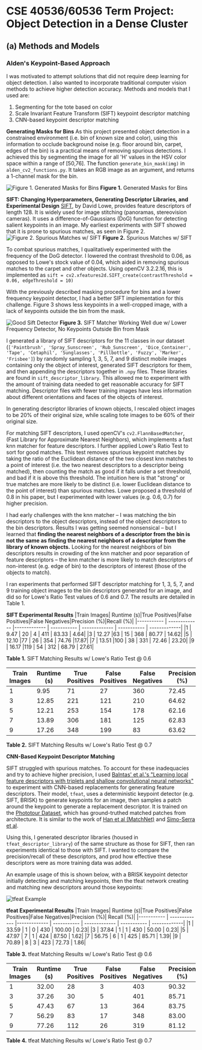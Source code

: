 # CSE 40536/60536 Term Project: Object Detection in a Dense Cluster

## (a) Methods and Models

### Alden's Keypoint-Based Approach

I was motivated to attempt solutions that did not require deep learning for object detection.  I also wanted to incorporate traditional computer vision methods to achieve higher detection accuracy. Methods and models that I used are:
1. Segmenting for the tote based on color
2. Scale Invariant Feature Transform (SIFT) keypoint descriptor matching
3. CNN-based keypoint descriptor matching

**Generating Masks for Bins**
As this project presented object detection in a constrained environment (i.e. bin of known size and color), using this information to occlude background noise (e.g. floor around bin, carpet, edges of the bin) is a practical means of removing spurious detections. I achieved this by segmenting the image for all 'H' values in the HSV color space within a range of [50,76]. The function `generate_bin_mask(img)` in `alden_cv2_functions.py`. It takes an RGB image as an argument, and returns a 1-channel mask for the bin.

![Figure 1. Generated Masks for Bins](/report_images/masks.png)
**Figure 1.** Generated Masks for Bins

**SIFT: Changing Hyperparameters, Generating Descriptor Libraries, and Experimental Design**
[SIFT](https://www.cs.ubc.ca/~lowe/papers/ijcv04.pdf), by David Lowe, provides feature descriptors of length 128. It is widely used for image stitching (panoramas, stereovision cameras). It uses a difference-of-Gaussians (DoG) function for detecting salient keypoints in an image. My earliest experiments with SIFT showed that it is prone to spurious matches, as seen in Figure 2.
![Figure 2. Spurious Matches w/ SIFT](/report_images/spurious.png)
**Figure 2.** Spurious Matches w/ SIFT

To combat spurious matches, I qualitatively experimented with the frequency of the DoG detector. I lowered the contrast threshold to 0.06, as opposed to Lowe's stock value of 0.04, which aided in removing spurious matches to the carpet and other objects. Using openCV 3.2.2.16, this is implemented as `sift = cv2.xfeatures2d.SIFT_create(contrastThreshold = 0.06, edgeThreshold = 10)`

With the previously described masking procedure for bins and a lower frequency keypoint detector, I had a better SIFT implementation for this challenge. Figure 3 shows less keypoints in a well-cropped image, with a lack of keypoints outside the bin from the mask.

![Good Sift Detector](/report_images/nice_frisbee.png)
**Figure 3.** SIFT Matcher Working Well due w/ Lower Frequency Detector, No Keypoints Outside Bin from Mask

I generated a library of SIFT descriptors for the 11 classes in our dataset (`['Paintbrush', 'Spray_Sunscreen', 'Rub_Sunscreen', 'Dice_Container', 'Tape', 'Cetaphil', 'Sunglasses', 'Pillbottle', 'Fuzzy', 'Marker', 'Frisbee']`) by randomly sampling 1, 3, 5, 7, and 9 distinct mobile images containing only the object of interest, generated SIFT descriptors for them, and then appending the descriptors together in `.npy` files. These libraries are found in `sift_descriptor_library`. This allowed me to experiment with the amount of training data needed to get reasonable accuracy for SIFT matching. Descriptor files with fewer training images have less information about different orientations and faces of the objects of interest.

In generating descriptor libraries of known objects, I rescaled object images to be 20% of their original size, while scaling tote images to be 60% of their original size.

For matching SIFT descriptors, I used openCV's `cv2.FlannBasedMatcher`, (Fast Library for Approximate Nearest Neighbors), which implements a fast knn matcher for feature descriptors. I further applied Lowe's Ratio Test to sort for good matches. This test removes spurious keypoint matches by taking the ratio of the Euclidean distance of the two closest knn matches to a point of interest (i.e. the two nearest descriptors to a descriptor being matched), then counting the match as good if it falls under a set threshold, and bad if it is above this threshold. The intuition here is that "strong" or true matches are more likely to be distinct (i.e. lower Euclidean distance to the point of interest) than spurious matches. Lowe proposed a threshold of 0.8 in his paper, but I experimented with lower values (e.g. 0.6, 0.7) for higher precision.

I had early challenges with the knn matcher – I was matching the bin descriptors to the object descriptors, instead of the object descriptors to the bin descriptors. Results I was getting seemed nonsensical – but I learned that **finding the nearest neighbors of a descriptor from the bin is not the same as finding the nearest neighbors of a descriptor from the library of known objects.** Looking for the nearest neighbors of bin descriptors results in crowding of the knn matcher and poor separation of feature descriptors – the knn matcher is more likely to match descriptors of non-interest (e.g. edge of bin) to the descriptors of interest (those of the objects to match).

I ran experiments that performed SIFT descriptor matching for 1, 3, 5, 7, and 9 training object images to the bin descriptors generated for an image, and did so for Lowe's Ratio Test values of 0.6 and 0.7. The results are detailed in Table 1.

**SIFT Experimental Results**
|Train Images| Runtime (s)|True Positives|False Positives|False Negatives|Precision (%)|Recall (%)|
|----------- | ------------- |------------- | ----------- | ------------- | ----------- | -------------|
|1 | 9.47 | 20 | 4 | 411 | 83.33 | 4.64|
|3 | 12.27 |63 | 15 | 368 | 80.77 | 14.62|
|5 | 12.10 |77 | 26 | 354 | 74.76 |17.87|
|7 | 13.51 |100 | 38 | 331 | 72.46 | 23.20|
|9 | 16.17 |119 | 54 | 312 | 68.79 | 27.61|

**Table 1.** SIFT Matching Results w/ Lowe's Ratio Test @ 0.6

|Train Images| Runtime (s)|True Positives|False Positives|False Negatives|Precision (%)|Recall (%)|
|----------- | ------------- |------------- | ----------- | ------------- | ----------- | -------------|
|1 | 9.95 | 71 | 27 | 360 | 72.45 | 16.47|
|3 | 12.85 | 221 | 121 | 210 | 64.62 | 51.28|
|5 | 12.21 | 253 | 154 | 178 | 62.16 | 58.70|
|7 | 13.89 | 306 | 181 | 125 | 62.83 | 71.00|
|9 | 17.26 | 348 | 199 | 83 | 63.62 | 80.74|

**Table 2.** SIFT Matching Results w/ Lowe's Ratio Test @ 0.7

**CNN-Based Keypoint Descriptor Matching**

SIFT struggled with spurious matches.  To account for these inadequacies and try to achieve higher precision, I used [Balntas' et al.'s "Learning local feature descriptors with triplets and shallow convolutional neural networks"](https://github.com/vbalnt/tfeat) to experiment with CNN-based replacements for generating feature descriptors. Their model, `tfeat`, uses a deterministic keypoint detector (e.g. SIFT, BRISK) to generate keypoints for an image, then samples a patch around the keypoint to generate a replacement descriptor. It is trained on the [Phototour Dataset](http://phototour.cs.washington.edu/patches/default.htm), which has ground-truthed matched patches from architecture. It is similar to the work of [Han et al (MatchNet)](https://www.cv-foundation.org/openaccess/content_cvpr_2015/papers/Han_MatchNet_Unifying_Feature_2015_CVPR_paper.pdf) and [Simo-Serra et al](https://www.cv-foundation.org/openaccess/content_iccv_2015/papers/Simo-Serra_Discriminative_Learning_of_ICCV_2015_paper.pdf).

Using this, I generated descriptor libraries (housed in `tfeat_descriptor_library`) of the same structure as those for SIFT, then ran experiments identical to those with SIFT. I wanted to compare the precision/recall of these descriptors, and prod how effective these descriptors were as more training data was added.

An example usage of this is shown below, with a BRISK keypoint detector initially detecting and matching keypoints, then the tfeat network creating and matching new descriptors around those keypoints:

![tfeat Example](report_images/tfeat.png)

**tfeat Experimental Results**
|Train Images| Runtime (s)|True Positives|False Positives|False Negatives|Precision (%)| Recall (%)|
|----------- | ------------- |------------- | ----------- | ------------- | ----------- | -------------|
|1 | 33.59 | 1 | 0 | 430 | 100.00 | 0.23|
|3 | 37.84 | 1 | 1 | 430 | 50.00 | 0.23|
|5 | 47.97 | 7 | 1 | 424 | 87.50 | 1.62|
|7 | 56.75 | 6 | 1 | 425 | 85.71 | 1.39|
|9 | 70.89 | 8 | 3 | 423 | 72.73 | 1.86|

**Table 3.** tfeat Matching Results w/ Lowe's Ratio Test @ 0.6

|Train Images| Runtime (s)|True Positives|False Positives|False Negatives|Precision (%)|Recall (%)|
|----------- | ------------- |------------- | ----------- | ------------- | ----------- | -------------|
|1 | 32.00 | 28 | 3 | 403 | 90.32 | 6.50|
|3 | 37.26 | 30 | 5 | 401 | 85.71 | 6.96|
|5 | 47.43 | 67 | 13 | 364 | 83.75 | 15.55|
|7 | 56.29 | 83 | 17 | 348 | 83.00 | 19.26|
|9 | 77.26 | 112 | 26 | 319 | 81.12 | 25.99|

**Table 4.** tfeat Matching Results w/ Lowe's Ratio Test @ 0.7




